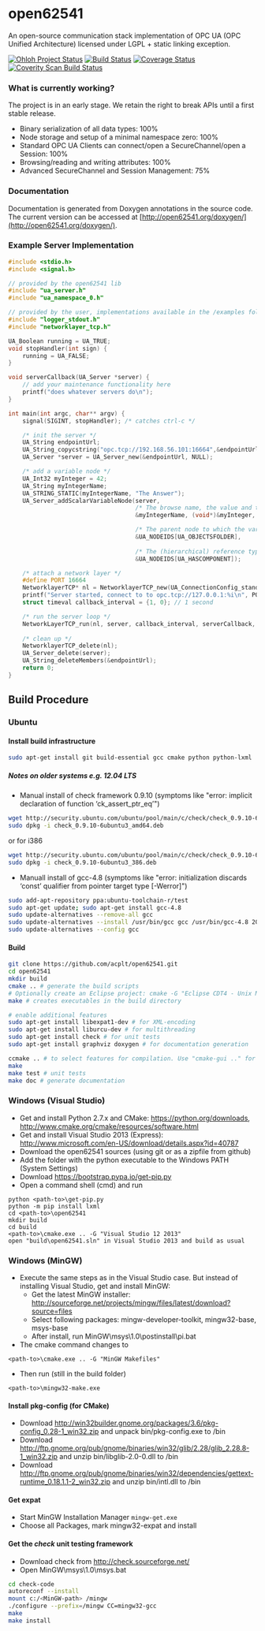 open62541
=========

An open-source communication stack implementation of OPC UA (OPC Unified Architecture) licensed under LGPL + static linking exception.

[![Ohloh Project Status](https://www.ohloh.net/p/open62541/widgets/project_thin_badge.gif)](https://www.ohloh.net/p/open62541)
[![Build Status](https://travis-ci.org/acplt/open62541.png?branch=master)](https://travis-ci.org/acplt/open62541)
[![Coverage Status](https://coveralls.io/repos/acplt/open62541/badge.png?branch=master)](https://coveralls.io/r/acplt/open62541?branch=master)
[![Coverity Scan Build Status](https://scan.coverity.com/projects/1864/badge.svg)](https://scan.coverity.com/projects/1864)

### What is currently working?
The project is in an early stage. We retain the right to break APIs until a first stable release.
- Binary serialization of all data types: 100%
- Node storage and setup of a minimal namespace zero: 100%
- Standard OPC UA Clients can connect/open a SecureChannel/open a Session: 100%
- Browsing/reading and writing attributes: 100%
- Advanced SecureChannel and Session Management: 75%

### Documentation
Documentation is generated from Doxygen annotations in the source code. The current version can be accessed at [http://open62541.org/doxygen/](http://open62541.org/doxygen/).

### Example Server Implementation
```c
#include <stdio.h>
#include <signal.h>

// provided by the open62541 lib
#include "ua_server.h"
#include "ua_namespace_0.h"

// provided by the user, implementations available in the /examples folder
#include "logger_stdout.h"
#include "networklayer_tcp.h"

UA_Boolean running = UA_TRUE;
void stopHandler(int sign) {
	running = UA_FALSE;
}

void serverCallback(UA_Server *server) {
    // add your maintenance functionality here
    printf("does whatever servers do\n");
}

int main(int argc, char** argv) {
	signal(SIGINT, stopHandler); /* catches ctrl-c */

    /* init the server */
	UA_String endpointUrl;
	UA_String_copycstring("opc.tcp://192.168.56.101:16664",&endpointUrl);
	UA_Server *server = UA_Server_new(&endpointUrl, NULL);

    /* add a variable node */
    UA_Int32 myInteger = 42;
    UA_String myIntegerName;
    UA_STRING_STATIC(myIntegerName, "The Answer");
    UA_Server_addScalarVariableNode(server,
                                    /* The browse name, the value and the datatype's vtable*/
                                    &myIntegerName, (void*)&myInteger, &UA_TYPES[UA_INT32],

                                    /* The parent node to which the variable shall be attached */
                                    &UA_NODEIDS[UA_OBJECTSFOLDER],
                                    
                                    /* The (hierarchical) reference type from the "parent" node*/
                                    &UA_NODEIDS[UA_HASCOMPONENT]);

    /* attach a network layer */
	#define PORT 16664
	NetworklayerTCP* nl = NetworklayerTCP_new(UA_ConnectionConfig_standard, PORT);
	printf("Server started, connect to to opc.tcp://127.0.0.1:%i\n", PORT);
	struct timeval callback_interval = {1, 0}; // 1 second

    /* run the server loop */
	NetworkLayerTCP_run(nl, server, callback_interval, serverCallback, &running);
    
    /* clean up */
	NetworklayerTCP_delete(nl);
	UA_Server_delete(server);
    UA_String_deleteMembers(&endpointUrl);
	return 0;
}
```

## Build Procedure
### Ubuntu

#### Install build infrastructure
```bash
sudo apt-get install git build-essential gcc cmake python python-lxml
```

#####  Notes on older systems e.g. 12.04 LTS
* Manual install of check framework 0.9.10 (symptoms like "error: implicit declaration of function ‘ck_assert_ptr_eq’")
```bash
wget http://security.ubuntu.com/ubuntu/pool/main/c/check/check_0.9.10-6ubuntu3_amd64.deb
sudo dpkg -i check_0.9.10-6ubuntu3_amd64.deb
```
or for i386
```bash
wget http://security.ubuntu.com/ubuntu/pool/main/c/check/check_0.9.10-6ubuntu3_i386.deb
sudo dpkg -i check_0.9.10-6ubuntu3_386.deb
```
* Manuall install of gcc-4.8 (symptoms like "error: initialization discards ‘const’ qualifier from pointer target type [-Werror]")
```bash
sudo add-apt-repository ppa:ubuntu-toolchain-r/test
sudo apt-get update; sudo apt-get install gcc-4.8
sudo update-alternatives --remove-all gcc 
sudo update-alternatives --install /usr/bin/gcc gcc /usr/bin/gcc-4.8 20
sudo update-alternatives --config gcc
```

#### Build
```bash
git clone https://github.com/acplt/open62541.git
cd open62541
mkdir build
cmake .. # generate the build scripts
# Optionally create an Eclipse project: cmake -G "Eclipse CDT4 - Unix Makefiles" .. 
make # creates executables in the build directory

# enable additional features
sudo apt-get install libexpat1-dev # for XML-encoding
sudo apt-get install liburcu-dev # for multithreading
sudo apt-get install check # for unit tests
sudo apt-get install graphviz doxygen # for documentation generation

ccmake .. # to select features for compilation. Use "cmake-gui .." for more eye-candy
make
make test # unit tests
make doc # generate documentation
```

### Windows (Visual Studio)
* Get and install Python 2.7.x and CMake: https://python.org/downloads, http://www.cmake.org/cmake/resources/software.html
* Get and install Visual Studio 2013 (Express): http://www.microsoft.com/en-US/download/details.aspx?id=40787
* Download the open62541 sources (using git or as a zipfile from github)
* Add the folder with the python executable to the Windows PATH (System Settings)
* Download https://bootstrap.pypa.io/get-pip.py
* Open a command shell (cmd) and run
```Batchfile
python <path-to>\get-pip.py
python -m pip install lxml
cd <path-to>\open62541
mkdir build
cd build
<path-to>\cmake.exe .. -G "Visual Studio 12 2013"
open "build\open62541.sln" in Visual Studio 2013 and build as usual
```

### Windows (MinGW)
* Execute the same steps as in the Visual Studio case. But instead of installing Visual Studio, get and install MinGW:
   * Get the latest MinGW installer: http://sourceforge.net/projects/mingw/files/latest/download?source=files
   * Select following packages: mingw-developer-toolkit, mingw32-base, msys-base
   * After install, run MinGW\msys\1.0\postinstall\pi.bat
* The cmake command changes to
```Batchfile
<path-to>\cmake.exe .. -G "MinGW Makefiles"
```
* Then run (still in the build folder)
```Batchfile
<path-to>\mingw32-make.exe
```

#### Install pkg-config (for CMake)
* Download http://win32builder.gnome.org/packages/3.6/pkg-config_0.28-1_win32.zip and unpack bin/pkg-config.exe to <MinGW-path>/bin
* Download http://ftp.gnome.org/pub/gnome/binaries/win32/glib/2.28/glib_2.28.8-1_win32.zip and unzip bin/libglib-2.0-0.dll to <MinGW-path>/bin
* Download http://ftp.gnome.org/pub/gnome/binaries/win32/dependencies/gettext-runtime_0.18.1.1-2_win32.zip and unzip bin/intl.dll to <MinGW-path>/bin

#### Get expat
* Start MinGW Installation Manager ```mingw-get.exe```
* Choose all Packages, mark mingw32-expat and install

#### Get the *check* unit testing framework
* Download check from http://check.sourceforge.net/
* Open MinGW\msys\1.0\msys.bat
```bash
cd check-code
autoreconf --install
mount c:/<MinGW-path> /mingw
./configure --prefix=/mingw CC=mingw32-gcc
make
make install
```
